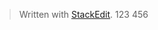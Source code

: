 


> Written with [StackEdit](https://stackedit.io/).
> 123
> 456

<!--
tags: 123 485
-->
<!--stackedit_data:
eyJoaXN0b3J5IjpbLTE0MDY4Mzk0NThdfQ==
-->